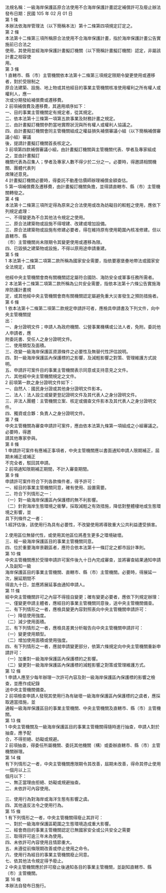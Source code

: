 法規名稱：一級海岸保護區原合法使用不合海岸保護計畫認定補償許可及廢止辦法  
發布日期：民國 105 年 02 月 01 日  
第 1 條  
本辦法依海岸管理法（以下簡稱本法）第十二條第四項規定訂定之。  
第 2 條  
本法第十二條第三項所稱原合法使用不合海岸保護計畫，指於海岸保護計畫公告實施前已合法之  
使用，其使用並經海岸保護計畫擬訂機關（以下簡稱計畫擬訂機關）認定，非屬該計畫之相容使  
用。  
第 3 條  
1 直轄市、縣（市）主管機關依本法第十二條第三項規定限期令變更使用或遷移者，對於受限制之  
原合法建築、設施、地上物或其他經目的事業主管機關核准使用權利之所有權人或權利人，應一  
次或分期發給補償費或遷移費。  
2 前項補償費及遷移費，其適用順序如下：  
一、目的事業主管機關定有規定者，從其規定。  
二、依本法第十三條第一項第五款事業及財務計畫之規定。  
三、由計畫擬訂機關參酌當地實際狀況與所有權人或權利人協議之。  
四、由計畫擬訂機關會同主管機關組成之權益損失補償審議小組（以下簡稱補償審議小組）審議  
後，提請計畫擬訂機關首長核定之。  
3 前項第四款補償審議小組，由計畫擬訂機關與主管機關代表、學者及專家組成之，並由計畫擬訂  
機關代表為召集人；學者及專家人數不得少於二分之一。必要時，得邀請相關機關、團體代表列  
席陳述意見。  
4 計畫擬訂機關必要時，得委託不動產估價師辦理補償金額查估。  
5 第一項補償費及遷移費，由計畫擬訂機關負擔，並得請直轄市、縣（市）主管機關轉發之。  
第 4 條  
本法第十二條第三項所定得為原來之合法使用或改為妨礙目的較輕之使用，應依下列規定處理：  
一、不得變更為不合其他法令規定之使用。  
二、原合法建築物或設施不得增建、改建或增加設備。  
三、原合法建築物或設施有修建必要者，得在維持原有使用範圍內核准修建。但以直轄市、縣  
（市）主管機關尚未限期令其變更使用或遷移為限。  
四、已毀損之建築物或設施，不得以原用途申請重建。  
第 5 條  
1 本法第十二條第二項第二款所稱為國家安全需要，指依要塞堡壘地帶法或國家安全法規定，或其  


他經中央主管機關會商有關機關認定屬符合國防、海防安全或軍事任務所需者。  
2 本法第十二條第二項第二款所稱為公共安全需要，指依本法第十六條公告實施海岸防護計畫規  
定，或其他經中央主管機關會商有關機關認定屬避免重大災害發生之預防措施者。  
第 6 條  
1 依本法第十二條第二項第二款規定申請許可者，應檢具申請書及下列文件，向中央主管機關提  
出：  
一、身分證明文件；申請人為政府機關、公營事業機構或公法人者，免附。委託他人申請者，應  
附委託書、受任人之身分證明文件。  
二、使用類型及面積。  
三、改變一級海岸保護區資源條件之必要性及無替代性評估說明。  
四、對一級海岸保護區內保護標的之影響，及減輕影響之對策、管理維護方式說明。  
五、申請許可案件目的事業主管機關表示同意或支持意見之文件。  
六、其他經中央主管機關規定之文件。  
2 前項第一款之身分證明文件如下：  
一、自然人：國民身分證或其他身分證明文件影本。  
二、法人：法人設立或變更登記證明文件及其代表人之身分證明文件。  
三、非法人團體：主管機關立案、核定或備查文件影本及其代表人之身分證明文件。  
四、獨資或合夥：負責人之身分證明文件。  
第 7 條  
中央主管機關為審查申請許可案件，應由依本法第九條第一項組成之小組審議之。必要時，得邀  
請其他專家參與。  
第 8 條  
1 申請許可案件有應補正事項者，中央主管機關應以書面通知申請人限期補正，屆期未補正或補正  
不完全者，駁回其申請。  
2 前項通知限期補正期間，不計入審查期間。  
第 9 條  
申請許可案件符合下列各款條件者，得予許可：  
一、經目的事業主管機關同意，確有使用、設置需要。  
二、符合下列情形之一：  
（一）對一級海岸保護區內保護標的無不利影響。  
（二）針對海岸生態環境之衝擊，採取減輕之有效措施，降低對整體棲地或生態環境之影響，並  
具下列條件之一者：  
1.經評估後，該使用行為具有必要性，不改變使用將導致重大公共利益遭受損害。  


2.使用區位無替代性，或使用其他區位將產生更多之環境破壞。  
三、經一級海岸保護區目的事業主管機關同意。  
四、位於重要海岸景觀區者，應符合依本法第十一條訂定之都市設計準則。  
第 10 條  
中央主管機關應於受理申請許可案件後九十日內完成審查，並將審查結果通知申請人及副知一級  
海岸保護區目的事業主管機關、直轄市、縣（市）主管機關。必要時，得展延一次，展延期間不  
得逾九十日，並應將展延事由通知申請人。  
第 11 條  
經中央主管機關許可之內容不得擅自變更；確有變更必要者，應依下列規定辦理：  
一、僅變更申請主體者，應經目的事業主管機關同意後，送中央主管機關備查。  
二、有下列情形之一者，應檢具變更內容對照表向中央主管機關申請許可：  
（一）降低使用強度。  
（二）減少使用面積。  
三、有下列情形之一者，應檢具差異分析報告向中央主管機關申請許可：  
（一）變更使用類型。  
（二）增加使用面積或使用強度。  
四、有下列情形之一者，應就申請變更部分，依第六條規定向中央主管機關重新申請許可：  
（一）加重對一級海岸保護區內保護標的之影響。  
（二）變更對一級海岸保護區內保護標的減輕影響之對策或管理維護方式。  
第 12 條  
1 申請人應至少每年辦理一次許可內容及對一級海岸保護區內保護標的影響之檢查，並應作成紀錄  
送中央主管機關備查。  
2 前項檢查申請人發現其使用行為有破壞一級海岸保護區內保護標的之虞者，應採取適當措施，並  
通報一級海岸保護區目的事業主管機關、中央主管機關及直轄市、縣（市）主管機關。  
第 13 條  
1 中央主管機關及一級海岸保護區目的事業主管機關得隨時進行抽查，申請人對於抽查，應予配  
合，不得拒絕、妨礙或規避。  
2 前項抽查，得委任所屬機關、委託其他機關（構）或委辦直轄市、縣（市）主管機關辦理。  
第 14 條  
有下列情形之一者，中央主管機關應限期令其改善，屆期未改善，得命其停止使用一個月以上三  
個月以下：  
一、無正當理由拒絕、妨礙或規避抽查。  
二、未依許可內容使用。  


三、使用行為對海岸或海洋生態有影響之虞。  
四、其他違反法令之使用行為。  
第 15 條  
1 有下列情形之一者，中央主管機關得廢止其許可：  
一、對於一級海岸保護區範圍之生態環境造成重大影響。  
二、經會商目的事業主管機關認定已無國家安全或公共安全之需要  
三、取得許可逾三年未為使用。  
四、未依許可內容使用且情節重大。  
五、未遵從前條限期改善或停止使用之命令。  
六、使用行為經目的事業主管機關廢止同意。  
七、依其他法令規定得予廢止。  
2 中央主管機關應於許可廢止後通知各目的事業主管機關，並副知直轄市、縣（市）主管機關。  
第 16 條  
本辦法自發布日施行。  


